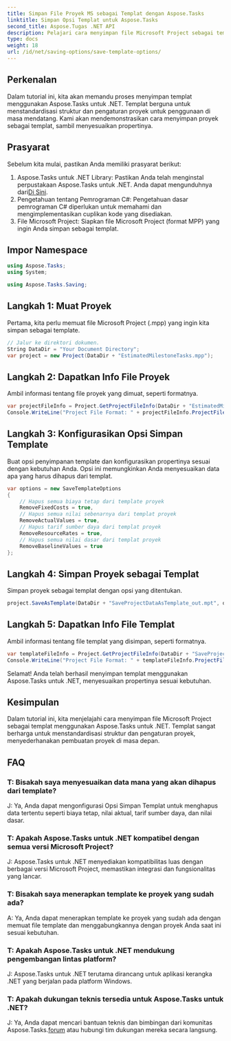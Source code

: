 ```yaml
---
title: Simpan File Proyek MS sebagai Templat dengan Aspose.Tasks
linktitle: Simpan Opsi Templat untuk Aspose.Tasks
second_title: Aspose.Tugas .NET API
description: Pelajari cara menyimpan file Microsoft Project sebagai templat menggunakan Aspose.Tasks untuk .NET. Sesuaikan pengaturan templat untuk manajemen proyek yang efisien.
type: docs
weight: 18
url: /id/net/saving-options/save-template-options/
---
```

## Perkenalan
Dalam tutorial ini, kita akan memandu proses menyimpan templat menggunakan Aspose.Tasks untuk .NET. Templat berguna untuk menstandardisasi struktur dan pengaturan proyek untuk penggunaan di masa mendatang. Kami akan mendemonstrasikan cara menyimpan proyek sebagai templat, sambil menyesuaikan propertinya.
## Prasyarat
Sebelum kita mulai, pastikan Anda memiliki prasyarat berikut:
1.  Aspose.Tasks untuk .NET Library: Pastikan Anda telah menginstal perpustakaan Aspose.Tasks untuk .NET. Anda dapat mengunduhnya dari[Di Sini](https://releases.aspose.com/tasks/net/).
2. Pengetahuan tentang Pemrograman C#: Pengetahuan dasar pemrograman C# diperlukan untuk memahami dan mengimplementasikan cuplikan kode yang disediakan.
3. File Microsoft Project: Siapkan file Microsoft Project (format MPP) yang ingin Anda simpan sebagai templat.

## Impor Namespace
```csharp
using Aspose.Tasks;
using System;

using Aspose.Tasks.Saving;
```
## Langkah 1: Muat Proyek
Pertama, kita perlu memuat file Microsoft Project (.mpp) yang ingin kita simpan sebagai template.
```csharp
// Jalur ke direktori dokumen.
String DataDir = "Your Document Directory";
var project = new Project(DataDir + "EstimatedMilestoneTasks.mpp");
```
## Langkah 2: Dapatkan Info File Proyek
Ambil informasi tentang file proyek yang dimuat, seperti formatnya.
```csharp
var projectFileInfo = Project.GetProjectFileInfo(DataDir + "EstimatedMilestoneTasks.mpp");
Console.WriteLine("Project File Format: " + projectFileInfo.ProjectFileFormat);
```
## Langkah 3: Konfigurasikan Opsi Simpan Template
Buat opsi penyimpanan template dan konfigurasikan propertinya sesuai dengan kebutuhan Anda. Opsi ini memungkinkan Anda menyesuaikan data apa yang harus dihapus dari templat.
```csharp
var options = new SaveTemplateOptions
{
	// Hapus semua biaya tetap dari template proyek
	RemoveFixedCosts = true,
	// Hapus semua nilai sebenarnya dari templat proyek
	RemoveActualValues = true,
	// Hapus tarif sumber daya dari templat proyek
	RemoveResourceRates = true,
	// Hapus semua nilai dasar dari templat proyek
	RemoveBaselineValues = true
};
```
## Langkah 4: Simpan Proyek sebagai Templat
Simpan proyek sebagai templat dengan opsi yang ditentukan.
```csharp
project.SaveAsTemplate(DataDir + "SaveProjectDataAsTemplate_out.mpt", options);
```
## Langkah 5: Dapatkan Info File Templat
Ambil informasi tentang file templat yang disimpan, seperti formatnya.
```csharp
var templateFileInfo = Project.GetProjectFileInfo(DataDir + "SaveProjectDataAsTemplate_out.mpt");
Console.WriteLine("Project File Format: " + templateFileInfo.ProjectFileFormat);
```
Selamat! Anda telah berhasil menyimpan templat menggunakan Aspose.Tasks untuk .NET, menyesuaikan propertinya sesuai kebutuhan.

## Kesimpulan
Dalam tutorial ini, kita menjelajahi cara menyimpan file Microsoft Project sebagai templat menggunakan Aspose.Tasks untuk .NET. Templat sangat berharga untuk menstandardisasi struktur dan pengaturan proyek, menyederhanakan pembuatan proyek di masa depan.
## FAQ
### T: Bisakah saya menyesuaikan data mana yang akan dihapus dari template?
J: Ya, Anda dapat mengonfigurasi Opsi Simpan Templat untuk menghapus data tertentu seperti biaya tetap, nilai aktual, tarif sumber daya, dan nilai dasar.
### T: Apakah Aspose.Tasks untuk .NET kompatibel dengan semua versi Microsoft Project?
J: Aspose.Tasks untuk .NET menyediakan kompatibilitas luas dengan berbagai versi Microsoft Project, memastikan integrasi dan fungsionalitas yang lancar.
### T: Bisakah saya menerapkan template ke proyek yang sudah ada?
A: Ya, Anda dapat menerapkan template ke proyek yang sudah ada dengan memuat file template dan menggabungkannya dengan proyek Anda saat ini sesuai kebutuhan.
### T: Apakah Aspose.Tasks untuk .NET mendukung pengembangan lintas platform?
J: Aspose.Tasks untuk .NET terutama dirancang untuk aplikasi kerangka .NET yang berjalan pada platform Windows.
### T: Apakah dukungan teknis tersedia untuk Aspose.Tasks untuk .NET?
 J: Ya, Anda dapat mencari bantuan teknis dan bimbingan dari komunitas Aspose.Tasks.[forum](https://forum.aspose.com/c/tasks/15) atau hubungi tim dukungan mereka secara langsung.